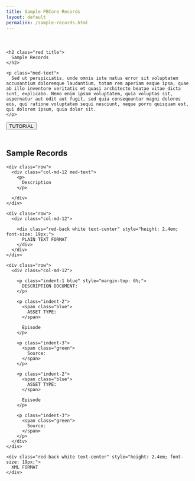 ```yaml
---
title: Sample PBCore Records
layout: default
permalink: /sample-records.html
---
```

<div class="row" style="margin-top:3.6em; margin-bottom:3.6em;">
  <div class="col-md-6">

    <h2 class="red title">
      Sample Records
    </h2>

    <p class="med-text">
      Sed ut perspiciatis, unde omnis iste natus error sit voluptatem accusantium doloremque laudantium, totam rem aperiam eaque ipsa, quae ab illo inventore veritatis et quasi architecto beatae vitae dicta sunt, explicabo. Nemo enim ipsam voluptatem, quia voluptas sit, aspernatur aut odit aut fugit, sed quia consequuntur magni dolores eos, qui ratione voluptatem sequi nesciunt, neque porro quisquam est, qui dolorem ipsum, quia dolor sit.
    </p>

  </div>

  <div class="col-md-6">
    <button class="pb-button pb-button-who">TUTORIAL</button>
  </div>
</div>

<div class="row">

  <div class="col-md-3 text-center">
    <h2 class="med-title red">
      Sample Records
    </h2>


    <div class="row">
      <div class="col-md-12 med-text">
        <p>
          Description
        </p>

      </div>
    </div>
  </div>

  <div class="col-md-3">

    <div class="row">
      <div class="col-md-12">

        <div class="red-back white text-center" style="height: 2.4em; font-size: 19px;">
          PLAIN TEXT FORMAT
        </div>
      </div>
    </div>

    <div class="row">
      <div class="col-md-12">

        <p class="indent-1 blue" style="margin-top: 6%;">
          DESCRIPTION DOCUMENT:
        </p>

        <p class="indent-2">
          <span class="blue">
            ASSET TYPE:
          </span>

          Episode
        </p>

        <p class="indent-3">
          <span class="green">
            Source:
          </span>
        </p>

        <p class="indent-2">
          <span class="blue">
            ASSET TYPE:
          </span>

          Episode
        </p>

        <p class="indent-3">
          <span class="green">
            Source:
          </span>
        </p>
      </div>
    </div>


  </div>

  <div class="col-md-6">

    <div class="red-back white text-center" style="height: 2.4em; font-size: 19px;">
      XML FORMAT
    </div>

  </div>

</div>
